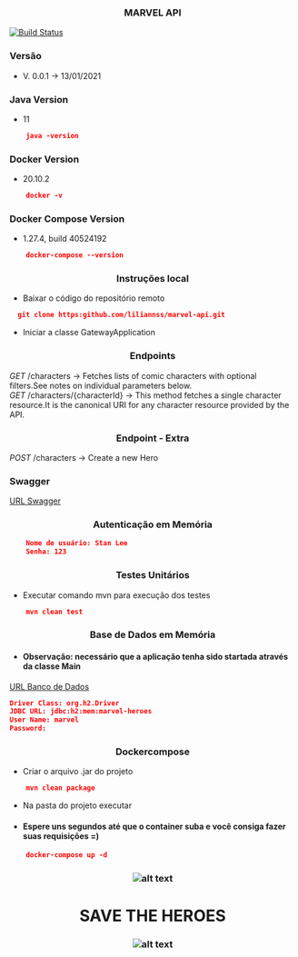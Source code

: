 ### <center>MARVEL API</center>
[![Build Status](https://travis-ci.com/liliannss/marvel-api.svg?branch=main)](https://travis-ci.com/liliannss/marvel-api)

### Versão
- V. 0.0.1 -> 13/01/2021

### Java Version
- 11
````json
    java -version
````

### Docker Version
- 20.10.2
````json
    docker -v
````

### Docker Compose Version
- 1.27.4, build 40524192
````json
    docker-compose --version
````

### <center>Instruções local</center>
- Baixar o código do repositório remoto

```json
  git clone https:github.com/liliannss/marvel-api.git
```

- Iniciar a classe GatewayApplication


### <center>Endpoints</center>
*GET* /characters -> Fetches lists of comic characters with optional filters.See notes on individual parameters below.  
*GET* /characters/{characterId} -> This method fetches a single character resource.It is the canonical URI for any character resource provided by the API.  

### <center>Endpoint - Extra</center>
*POST* /characters -> Create a new Hero

### Swagger
[URL Swagger](http:localhost:443/v1/public/swagger-ui.html)

### <center>Autenticação em Memória</center> 
```json
    Nome de usuário: Stan Lee
    Senha: 123
```

### <center>Testes Unitários</center>
- Executar comando mvn para execução dos testes
```json
    mvn clean test
```

### <center>Base de Dados em Memória</center>
- #### Observação: necessário que a aplicação tenha sido startada através da classe Main   
[URL Banco de Dados](http:localhost:443/v1/public/h2-console)

```json
Driver Class: org.h2.Driver
JDBC URL: jdbc:h2:mem:marvel-heroes
User Name: marvel
Password:
```

### <center>Dockercompose</center>

- Criar o arquivo .jar do projeto
```json
    mvn clean package
````

- Na pasta do projeto executar     
- #### Espere uns segundos até que o container suba e você consiga fazer suas requisições =)

````json
    docker-compose up -d
````
### <center>![alt text](imgs/docker-compose.png)</center>    



# <center>SAVE THE HEROES</center>

### <center>![alt text](imgs/heroes.png)</center>    
